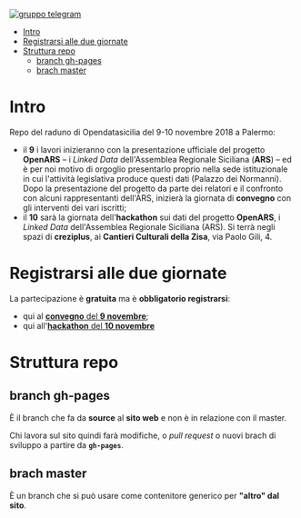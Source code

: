 [![gruppo telegram](https://img.shields.io/badge/telegram-group-brightgreen.svg)](https://t.me/joinchat/AJhkwVH7zeCQVW31udbwtw)

<!-- TOC -->

- [Intro](#intro)
- [Registrarsi alle due giornate](#registrarsi-alle-due-giornate)
- [Struttura repo](#struttura-repo)
    - [branch gh-pages](#branch-gh-pages)
    - [brach master](#brach-master)

<!-- /TOC -->

# Intro
Repo del raduno di Opendatasicilia del 9-10 novembre 2018 a Palermo:

- il **9** i lavori inizieranno con la presentazione ufficiale del progetto **OpenARS** – i _Linked Data_ dell'Assemblea Regionale Siciliana (**ARS**) – ed è per noi motivo di orgoglio presentarlo proprio nella sede istituzionale in cui l'attività legislativa produce questi dati (Palazzo dei Normanni). Dopo la presentazione del progetto da parte dei relatori e il confronto con alcuni rappresentanti dell'ARS, inizierà la giornata di **convegno** con gli interventi dei vari iscritti;
- il **10** sarà la giornata dell'**hackathon** sui dati del progetto **OpenARS**, i _Linked Data_ dell'Assemblea Regionale Siciliana (ARS). Si terrà negli spazi di **creziplus**, ai **Cantieri Culturali della Zisa**, via Paolo Gili, 4.

# Registrarsi alle due giornate

La partecipazione è **gratuita** ma è **obbligatorio registrarsi**:

- qui al [**convegno** del **9 novembre**](https://www.eventbrite.it/e/biglietti-linked-opendata-sicilia-convegno-50336635231);
- qui all'[**hackathon** del **10 novembre**](https://www.eventbrite.it/e/biglietti-linked-opendata-sicilia-hackathon-50337107644)

# Struttura repo

## branch gh-pages

È il branch che fa da **source** al **sito web** e non è in relazione con il master.

Chi lavora sul sito quindi farà modifiche, o _pull request_ o nuovi brach di sviluppo a partire da **`gh-pages`**.

## brach master

È un branch che si può usare come contenitore generico per **"altro" dal sito**.